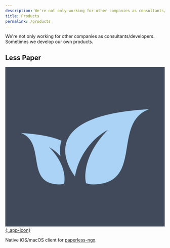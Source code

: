 ```yaml
---
description: We're not only working for other companies as consultants/developers. Sometimes we develop our own products.
title: Products
permalink: /products
---
```


We're not only working for other companies as consultants/developers. Sometimes we develop our own products.

## Less Paper

[![Less Paper](/assets/images/less-paper.png){:.app-icon}](/products/less-paper)

Native iOS/macOS client for [paperless-ngx](https://github.com/paperless-ngx/paperless-ngx).
